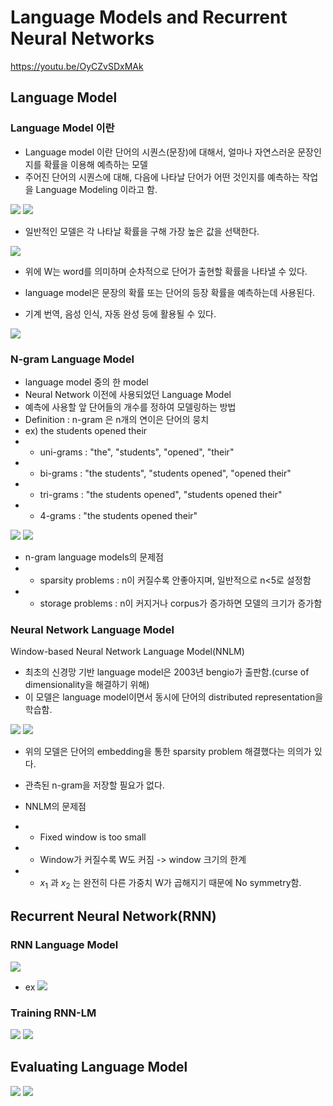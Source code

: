 # Language Models and Recurrent Neural Networks
https://youtu.be/OyCZvSDxMAk
## Language Model
### Language Model 이란
- Language model 이란 단어의 시퀀스(문장)에 대해서, 얼마나 자연스러운 문장인지를 확률을 이용해 예측하는 모델
- 주어진 단어의 시퀀스에 대해, 다음에 나타날 단어가 어떤 것인지를 예측하는 작업을 Language Modeling 이라고 함.
 <img src="./img/00_language model.PNG">   
 <img src="./img/01_language model.PNG">   

- 일반적인 모델은 각 나타날 확률을 구해 가장 높은 값을 선택한다. 
 <img src="./img/02_language model.PNG">   

 - 위에 W는 word를 의미하며 순차적으로 단어가 출현할 확률을 나타낼 수 있다. 

- language model은 문장의 확률 또는 단어의 등장 확률을 예측하는데 사용된다.
- 기계 번역, 음성 인식, 자동 완성 등에 활용될 수 있다.   
 <img src="./img/03_language model.PNG">   

### N-gram Language Model
- language model 중의 한 model
- Neural Network 이전에 사용되었던 Language Model
- 예측에 사용할 앞 단어들의 개수를 정하여 모델링하는 방법
- Definition : n-gram 은 n개의 연이은 단어의 뭉치
- ex) the students opened their
- - uni-grams : "the", "students", "opened", "their"
- - bi-grams : "the students", "students opened", "opened their"
- - tri-grams : "the students opened", "students opened their"
- - 4-grams : "the students opened their"  

 <img src="./img/04_language model.PNG">   
 <img src="./img/05_language model.PNG">   

- n-gram language models의 문제점
- - sparsity problems : n이 커질수록 안좋아지며, 일반적으로 n<5로 설정함
- - storage problems : n이 커지거나 corpus가 증가하면 모델의 크기가 증가함

### Neural Network Language Model
Window-based Neural Network Language Model(NNLM)
- 최초의 신경망 기반 language model은 2003년 bengio가 출판함.(curse of dimensionality을 해결하기 위해)
- 이 모델은 language model이면서 동시에 단어의 distributed representation을 학습함.
 <img src="./img/06_language model.PNG">   
 <img src="./img/07_language model.PNG">   

- 위의 모델은 단어의 embedding을 통한 sparsity problem 해결했다는 의의가 있다.
- 관측된 n-gram을 저장할 필요가 없다.

- NNLM의 문제점
- - Fixed window is too small
- - Window가 커질수록 W도 커짐 -> window 크기의 한계
- - $x_1$ 과 $x_2$ 는 완전히 다른 가중치 W가 곱해지기 때문에 No symmetry함. 

## Recurrent Neural Network(RNN)

### RNN Language Model
  <img src="./img/08_language model.PNG">   

- ex
  <img src="./img/09_language model.PNG">   

### Training RNN-LM
  <img src="./img/10_language model.PNG">   
  <img src="./img/11_language model.PNG">   

## Evaluating Language Model 
  <img src="./img/12_language model.PNG">   
  <img src="./img/13_language model.PNG">   
